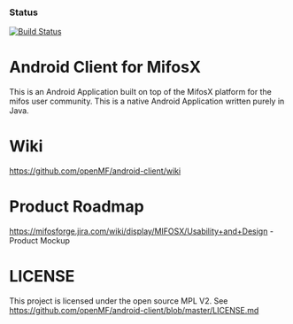 ### Status
[![Build Status](https://travis-ci.org/openmf/android-client.svg)](https://travis-ci.org/openmf/android-client)

# Android Client for MifosX

This is an Android Application built on top of the MifosX platform for the mifos user community. This is a native Android Application written purely in Java.

# Wiki

https://github.com/openMF/android-client/wiki

# Product Roadmap

https://mifosforge.jira.com/wiki/display/MIFOSX/Usability+and+Design - Product Mockup

# LICENSE

This project is licensed under the open source MPL V2. See
https://github.com/openMF/android-client/blob/master/LICENSE.md
